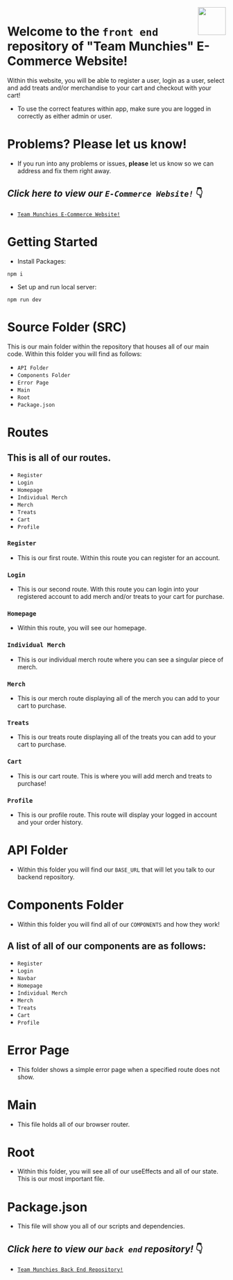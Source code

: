 <img src="https://github.com/jstanley490/grace_shopper/blob/main/src/assets/logo.svg" align ="right" style="height: 64px" />

# Welcome to the ```front end``` repository of "Team Munchies" E-Commerce Website!

Within this website, you will be able to register a user, login as a user, select and add treats and/or merchandise to your cart and checkout with your cart!

* To use the correct features within app, make sure you are logged in correctly as either admin or user.

# Problems? Please let us know!

* If you run into any problems or issues, **please** let us know so we can address and fix them right away.
  
## *Click here to view our ```E-Commerce Website!```* 👇
* [```Team Munchies E-Commerce Website!```](https://delicate-piroshki-498b37.netlify.app/)

# Getting Started
* Install Packages:

```npm i```

* Set up and run local server:

```npm run dev```

# Source Folder (SRC)

This is our main folder within the repository that houses all of our main code. Within this folder you will find as follows:

* ```API Folder```
* ```Components Folder```
* ```Error Page```
* ```Main```
* ```Root```
* ```Package.json```

# Routes

## This is all of our routes.

* ```Register```
* ```Login```
* ```Homepage```
* ```Individual Merch```
* ```Merch```
* ```Treats```
* ```Cart```
* ```Profile```

### ```Register```

* This is our first route. Within this route you can register for an account.

### ```Login```

* This is our second route. With this route you can login into your registered account to add merch and/or treats to your cart for purchase.

### ```Homepage```

* Within this route, you will see our homepage.

### ```Individual Merch```

* This is our individual merch route where you can see a singular piece of merch.

### ```Merch```

* This is our merch route displaying all of the merch you can add to your cart to purchase.

### ```Treats```

* This is our treats route displaying all of the treats you can add to your cart to purchase.

### ```Cart```

* This is our cart route. This is where you will add merch and treats to purchase!

### ```Profile```

* This is our profile route. This route will display your logged in account and your order history.

# API Folder

* Within this folder you will find our ```BASE_URL``` that will let you talk to our backend repository.

# Components Folder

* Within this folder you will find all of our ```COMPONENTS``` and how they work!

## A list of all of our components are as follows:

* ```Register```
* ```Login```
* ```Navbar```
* ```Homepage```
* ```Individual Merch```
* ```Merch```
* ```Treats```
* ```Cart```
* ```Profile```

# Error Page

* This folder shows a simple error page when a specified route does not show.

# Main

* This file holds all of our browser router.

# Root

* Within this folder, you will see all of our useEffects and all of our state. This is our most important file.

# Package.json

* This file will show you all of our scripts and dependencies.

## *Click here to view our ```back end``` repository!* 👇
* [```Team Munchies Back End Repository!```](https://github.com/Blizzrard/graceShopperBackend/tree/main)

